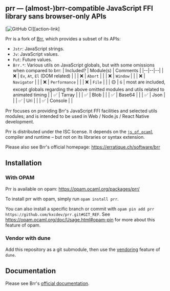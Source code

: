 prr — (almost-)brr-compatible JavaScript FFI library sans browser-only APIs
-------------------------------------------------------------------------------

[![GitHub CI][action-badge]][action-link]

Prr is a fork of [Brr][brr], which provides a subset of its APIs:

* `Jstr`: JavaScript strings.
* `Jv`: JavaScript values.
* `Fut`: Future values.
* `Brr.*`: Various utils on JavaScript globals, but with some omissions when compared to brr:
  | Included? | Module(s) | Comments |
  |--|--|--|
  | ❌ | `Ev`, `At`, `El` (DOM related) | |
  | ❌ | `Abort` | |
  | ❌ | `Window` | |
  | ❌ | `Navigator` | |
  | ❌ | `Performance` | |
  | ❌ | `File` | |
  | 🟡 | `G` | most are included, except globals regarding the above omitted modules and utils related to animated timing |
  | ✅ | Tarray | |
  | ✅ | Blob | |
  | ✅ | Base64 | |
  | ✅ | Json | |
  | ✅ | Uri | |
  | ✅ | Console | |

Prr focuses on providing Brr's JavaScript FFI facilities and selected utils modules;
and is intended to be used in Web / Node.js / React Native development.

Prr is distributed under the ISC license. It depends on the [`js_of_ocaml`][jsoo]
compiler and runtime – but not on its libraries or syntax extension.

[brr]:  https://erratique.ch/software/brr
[jsoo]: https://ocsigen.org/js_of_ocaml

Please also see Brr's official homepage: https://erratique.ch/software/brr

[action-badge]: https://github.com/kxcdev/prr/workflows/GitHub%20CI/badge.svg?branch=main

## Installation

### With OPAM

Prr is available on opam: https://opam.ocaml.org/packages/prr/

To install prr with opam, simply run `opam install prr`.

You can also install a specific branch or commit with `opam pin add prr https://github.com/kxcdev/prr.git#GIT_REF`.
See https://opam.ocaml.org/doc/Usage.html#opam-pin for more about this feature of opam.

### Vendor with dune

Add this repository as a git submodule, then use the
[vendoring](https://dune.readthedocs.io/en/stable/dune-files.html#vendored-dirs-since-1-11)
feature of `dune`.

## Documentation

Please see Brr's [official documentation][doc].

[doc]: https://erratique.ch/software/brr/doc

